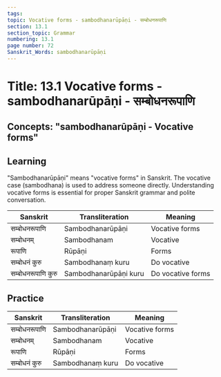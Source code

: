```yaml
---
tags:
topic: Vocative forms - sambodhanarūpāṇi - सम्बोधनरूपाणि
section: 13.1
section_topic: Grammar
numbering: 13.1
page number: 72
Sanskrit_Words: sambodhanarūpāṇi
---
```

# Title: 13.1 Vocative forms - sambodhanarūpāṇi - सम्बोधनरूपाणि
## Concepts: "sambodhanarūpāṇi - Vocative forms"

## Learning
"Sambodhanarūpāṇi" means "vocative forms" in Sanskrit. The vocative case (sambodhana) is used to address someone directly. Understanding vocative forms is essential for proper Sanskrit grammar and polite conversation.

| Sanskrit           | Transliteration      | Meaning                          |
| ------------------ | -------------------- | -------------------------------- |
| सम्बोधनरूपाणि    | Sambodhanarūpāṇi     | Vocative forms                   |
| सम्बोधनम्         | Sambodhanam          | Vocative                         |
| रूपाणि             | Rūpāṇi               | Forms                            |
| सम्बोधनं कुरु     | Sambodhanaṃ kuru     | Do vocative                      |
| सम्बोधनरूपाणि कुरु | Sambodhanarūpāṇi kuru | Do vocative forms              |

## Practice
| Sanskrit           | Transliteration      | Meaning                          |
| ------------------ | -------------------- | -------------------------------- |
| सम्बोधनरूपाणि    | Sambodhanarūpāṇi     | Vocative forms                   |
| सम्बोधनम्         | Sambodhanam          | Vocative                         |
| रूपाणि             | Rūpāṇi               | Forms                            |
| सम्बोधनं कुरु     | Sambodhanaṃ kuru     | Do vocative                      |
